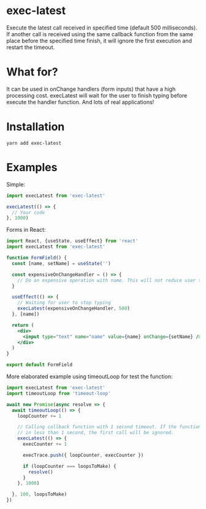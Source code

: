 # exec-latest
Execute the latest call received in specified time (default 500 milliseconds). If another call is received using the same callback function from the same place before the specified time finish, it will ignore the first execution and restart the timeout.


# What for?
It can be used in onChange handlers (form inputs) that have a high processing cost. execLatest will wait for the user to finish typing before execute the handler function. And lots of real applications!


# Installation
```
yarn add exec-latest
```


# Examples

Simple:

```js
import execLatest from 'exec-latest'

execLatest(() => {
  // Your code
}, 1000)
```


Forms in React:

```jsx
import React, {useState, useEffect} from 'react'
import execLatest from 'exec-latest'

function FormField() {
  const [name, setName] = useState('')

  const expensiveOnChangeHandler = () => {
    // Do an expensive operation with name. This will not reduce user typing experience.
  }

  useEffect(() => {
    // Waiting for user to stop typing 
    execLatest(expensiveOnChangeHandler, 500)
  }, [name])

  return (
    <div>
      <input type="text" name="name" value={name} onChange={setName} />
    </div>
  )
}

export default FormField
```


More elaborated example using timeoutLoop for test the function:

```js
import execLatest from 'exec-latest'
import timeoutLoop from 'timeout-loop'

await new Promise(async resolve => {
  await timeoutLoop(() => {
    loopCounter += 1

    // Calling callback function with 1 second timeout. If the function is re-called (from the same place)
    // in less than 1 second, the first call will be ignored.
    execLatest(() => {
      execCounter += 1

      execTrace.push({ loopCounter, execCounter })

      if (loopCounter === loopsToMake) {
        resolve()
      }
    }, 1000)

  }, 100, loopsToMake)
})
```
